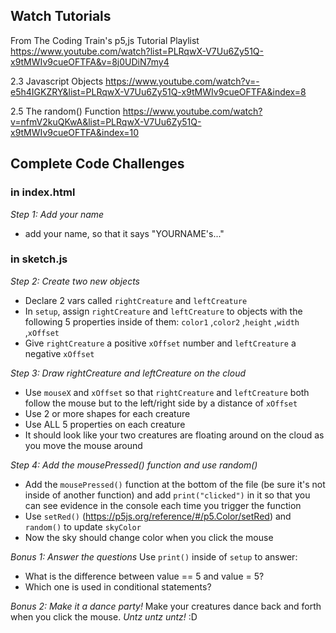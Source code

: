 ## Watch Tutorials
From The Coding Train's p5,js Tutorial Playlist
https://www.youtube.com/watch?list=PLRqwX-V7Uu6Zy51Q-x9tMWIv9cueOFTFA&v=8j0UDiN7my4

2.3 Javascript Objects
https://www.youtube.com/watch?v=-e5h4IGKZRY&list=PLRqwX-V7Uu6Zy51Q-x9tMWIv9cueOFTFA&index=8

2.5 The random() Function
https://www.youtube.com/watch?v=nfmV2kuQKwA&list=PLRqwX-V7Uu6Zy51Q-x9tMWIv9cueOFTFA&index=10

## Complete Code Challenges
### in index.html
*Step 1: Add your name*
- add your name, so that it says "YOURNAME's..."

### in sketch.js
*Step 2: Create two new objects*
- Declare 2 vars called `rightCreature` and `leftCreature`
- In `setup`, assign `rightCreature` and `leftCreature` to objects with the following 5 properties inside of them:
`color1` ,`color2` ,`height` ,`width` ,`xOffset`
- Give `rightCreature` a positive `xOffset` number and `leftCreature` a negative `xOffset`

*Step 3: Draw rightCreature and leftCreature on the cloud*
- Use `mouseX` and `xOffset` so that `rightCreature` and `leftCreature` both follow the mouse but to the left/right side by a distance of `xOffset`
- Use 2 or more shapes for each creature
- Use ALL 5 properties on each creature
- It should look like your two creatures are floating around on the cloud as you move the mouse around

*Step 4: Add the mousePressed() function and use random()*
- Add the `mousePressed()` function at the bottom of the file (be sure it's not inside of another function) and add `print("clicked")` in it so that you can see evidence in the console each time you trigger the function
- Use `setRed()` (https://p5js.org/reference/#/p5.Color/setRed) and `random()` to update `skyColor`
- Now the sky should change color when you click the mouse

*Bonus 1: Answer the questions*
Use `print()` inside of `setup` to answer:
- What is the difference between value == 5 and value = 5?
- Which one is used in conditional statements?

*Bonus 2: Make it a dance party!*
Make your creatures dance back and forth when you click the mouse. _Untz untz untz!_ :D
